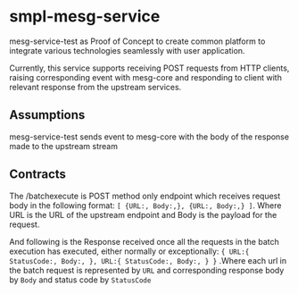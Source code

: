 # smpl-mesg-service
mesg-service-test as Proof of Concept to create common platform to integrate various technologies seamlessly with user application.

Currently, this service supports receiving POST requests from HTTP clients, raising corresponding event with mesg-core and responding to client with relevant response from the upstream services.

## Assumptions
mesg-service-test sends event to mesg-core with the body of the response made to the upstream stream

## Contracts
The /batchexecute is POST method only endpoint which receives request body in the following format:
`[
    {URL:,
    Body:,},
    {URL:,
    Body:,}
]`. Where URL is the URL of the upstream endpoint and Body is the payload for the request.

And following is the Response received once all the requests in the batch execution has executed, either normally or exceptionally:
`{
    URL:{
        StatusCode:,
        Body:,
    },
    URL:{
        StatusCode:,
        Body:,
    }
}` .Where each url in the batch request is represented by `URL` and corresponding response body by `Body` and status code by `StatusCode`